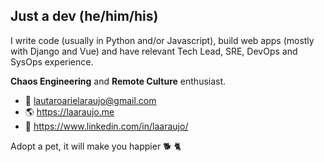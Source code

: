 ## Just a dev (he/him/his)

I write code (usually in Python and/or Javascript), build web apps (mostly with Django and Vue) and have relevant Tech Lead, SRE, DevOps and SysOps experience.

**Chaos Engineering** and **Remote Culture** enthusiast.

- :email: lautaroarielaraujo@gmail.com
- :earth_americas: https://laaraujo.me
- :necktie: https://www.linkedin.com/in/laaraujo/

Adopt a pet, it will make you happier :dog2: :cat2: 
